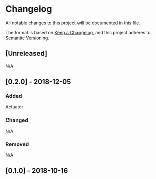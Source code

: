 # Changelog
All notable changes to this project will be documented in this file.

The format is based on [Keep a Changelog](https://keepachangelog.com/en/1.0.0/),
and this project adheres to [Semantic Versioning](https://semver.org/spec/v2.0.0.html).

## [Unreleased]
N/A

## [0.2.0] - 2018-12-05

### Added
Actuator

### Changed
N/A

### Removed
N/A


## [0.1.0] - 2018-10-16
